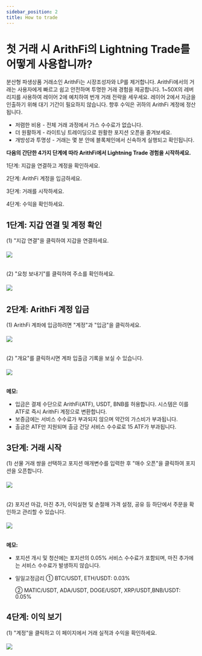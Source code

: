 ```yaml
---
sidebar_position: 2
title: How to trade
---
```


# 첫 거래 시 ArithFi의 Lightning Trade를 어떻게 사용합니까?

분산형 파생상품 거래소인 ArithFi는 시장조성자와 LP를 제거합니다. ArithFi에서의 거래는 사용자에게 빠르고 쉽고 안전하며 투명한 거래 경험을 제공합니다. 1~50X의 레버리지를 사용하여 레이어 2에 예치하여 번개 거래 전략을 세우세요. 레이어 2에서 자금을 인출하기 위해 대기 기간이 필요하지 않습니다. 향후 수익은 귀하의 ArithFi 계정에 정산됩니다.

- 저렴한 비용 - 전체 거래 과정에서 가스 수수료가 없습니다.
- 더 원활하게 - 라이트닝 트레이딩으로 원활한 포지션 오픈을 즐겨보세요.
- 개방성과 투명성 - 거래는 몇 분 안에 블록체인에서 신속하게 실행되고 확인됩니다.

**다음의 간단한 4가지 단계에 따라 ArithFi에서 Lightning Trade 경험을 시작하세요.**

1단계: 지갑을 연결하고 계정을 확인하세요.

2단계: ArithFi 계정을 입금하세요.

3단계: 거래를 시작하세요.

4단계: 수익을 확인하세요.

## 1단계: 지갑 연결 및 계정 확인

(1) "지갑 연결"을 클릭하여 지갑을 연결하세요.

###### ![](https://bafybeicp5kgnfe7q6vtc6jlprv33setne7hmdwhwthop2juj7j3e257df4.ipfs.nftstorage.link/11.png)

(2) "요청 보내기"를 클릭하여 주소를 확인하세요.

###### ![](https://bafybeicp5kgnfe7q6vtc6jlprv33setne7hmdwhwthop2juj7j3e257df4.ipfs.nftstorage.link/22.png)

## 2단계: ArithFi 계정 입금

(1) ArithFi 계좌에 입금하려면 "계정"과 "입금"을 클릭하세요.

###### ![](https://bafybeicp5kgnfe7q6vtc6jlprv33setne7hmdwhwthop2juj7j3e257df4.ipfs.nftstorage.link/33.png)

(2) "개요"를 클릭하시면 계좌 입출금 기록을 보실 수 있습니다.

###### ![](https://bafybeicp5kgnfe7q6vtc6jlprv33setne7hmdwhwthop2juj7j3e257df4.ipfs.nftstorage.link/44.png)

**메모:**

- 입금은 결제 수단으로 ArithFi(ATF), USDT, BNB를 허용합니다. 시스템은 이를 ATF로 즉시 ArithFi 계정으로 변환합니다.
- 보증금에는 서비스 수수료가 부과되지 않으며 약간의 가스비가 부과됩니다.
- 출금은 ATF만 지원되며 출금 건당 서비스 수수료로 15 ATF가 부과됩니다.

## 3단계: 거래 시작

(1) 선물 거래 쌍을 선택하고 포지션 매개변수를 입력한 후 "매수 오픈"을 클릭하여 포지션을 오픈합니다.

###### ![](https://bafybeicp5kgnfe7q6vtc6jlprv33setne7hmdwhwthop2juj7j3e257df4.ipfs.nftstorage.link/55.png)

(2) 포지션 마감, 마진 추가, 이익실현 및 손절매 가격 설정, 공유 등 하단에서 주문을 확인하고 관리할 수 있습니다.

###### ![](https://bafybeicp5kgnfe7q6vtc6jlprv33setne7hmdwhwthop2juj7j3e257df4.ipfs.nftstorage.link/66.png)

**메모:**

- 포지션 개시 및 청산에는 포지션의 0.05% 서비스 수수료가 포함되며, 마진 추가에는 서비스 수수료가 발생하지 않습니다.

- 일일고정금리 ① BTC/USDT, ETH/USDT: 0.03%

  ② MATIC/USDT, ADA/USDT, DOGE/USDT, XRP/USDT,BNB/USDT: 0.05%

## 4단계: 이익 보기

(1) "계정"을 클릭하고 이 페이지에서 거래 실적과 수익을 확인하세요.

###### ![](https://bafybeicp5kgnfe7q6vtc6jlprv33setne7hmdwhwthop2juj7j3e257df4.ipfs.nftstorage.link/77.png)